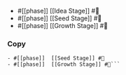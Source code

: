 
- #[[phase]]  [[Idea Stage]] #🔖
- #[[phase]]  [[Seed Stage]] #🔖
- #[[phase]]  [[Growth Stage]] #🔖
### Copy
```- #[[phase]]  [[Idea Stage]] #🔖
- #[[phase]]  [[Seed Stage]] #🔖
- #[[phase]]  [[Growth Stage]] #🔖```

